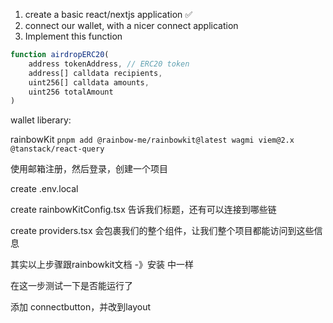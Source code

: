 1. create a basic react/nextjs application ✅
2. connect our wallet, with a nicer connect application 
3. Implement this function

```javascript
function airdropERC20(
    address tokenAddress, // ERC20 token
    address[] calldata recipients,
    uint256[] calldata amounts,
    uint256 totalAmount
)
```

wallet liberary:

rainbowKit  `pnpm add @rainbow-me/rainbowkit@latest wagmi viem@2.x @tanstack/react-query`

使用邮箱注册，然后登录，创建一个项目

create .env.local

create rainbowKitConfig.tsx 告诉我们标题，还有可以连接到哪些链

create providers.tsx 会包裹我们的整个组件，让我们整个项目都能访问到这些信息

其实以上步骤跟rainbowkit文档 -》安装 中一样

在这一步测试一下是否能运行了

添加 connectbutton，并改到layout

